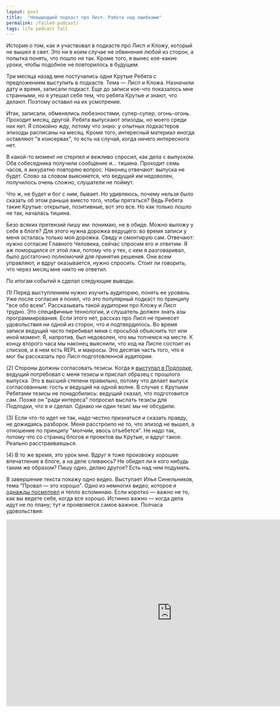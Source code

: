 ```yaml
---
layout: post
title:  "Невышедший подкаст про Лисп. Работа над ошибками"
permalink: /failed-podcast/
tags: life podcast fail
---
```


История о том, как я участвовал в подкасте про Лисп и Кложу, который не вышел в свет. Это ни в коем случае не обвинения любой из сторон, а попытка понять, что пошло не так. Кроме того, я вынес кое-какие уроки, чтобы подобное не повторилось в будущем.

Три месяца назад мне постучались одни Крутые Ребята с предложением выступить в подкасте. Тема — Лисп и Кложа. Назначили дату и время, записали подкаст. Еще до записи кое-что показалось мне странными, но я утешал себя тем, что ребята Крутые и знают, что делают. Поэтому оставил на их усмотрение.

Итак, записали, обменялись любезностями, супер-супер, огонь-огонь. Проходит месяц, другой. Ребята выпускают эпизоды, но моего среди них нет. Я спокойно жду, потому что знаю: у опытных подкастеров эпизоды расписаны на месяц. Кроме того, интересный материал иногда оставляют "в консервах", то есть на случай, когда ничего интересного нет.

В какой-то момент не стерпел и вежливо спросил, как дела с выпуском. Оба собеседника получили сообщение и... тишина. Проходит семь часов, я аккуратно повторяю вопрос. Наконец отвечают: выпуска не будет. Слово за словом выясняется, что ведущий им недоволен, получилось очень сложно, слушатели не поймут.

Что ж, не будет и бог с ним, бывает. Но удивляюсь, почему нельзя было сказать об этом раньше вместо того, чтобы прятаться? Ведь Ребята такие Крутые: открытые, позитивные, вот это все. Но как только пошло не так, началась тишина.

Безо всяких претензий пишу им: понимаю, не в обиде. Можно выложу у себя в блоге? Для этого нужна дорожка ведущего: во время записи у меня осталась только моя дорожка. Сведу и смонтирую сам. Отвечают: нужно согласие Главного Человека, сейчас спросим его и ответим. Я аж поморщился от этой лжи, потому что у тех, с кем я разговаривал, было достаточно полномочий для принятия решения. Они всем управляют, и вдруг оказывается, нужно спросить. Стоит ли говорить, что через месяц мне никто не ответил.

По итогам событий я сделал следующие выводы.

(1) Перед выступлением нужно изучить аудиторию, понять ее уровень. Уже после согласия я понял, что это популярный подкаст по принципу "все обо всем". Рассказывать такой аудитории про Кложу и Лисп трудно. Это специфичные технологии, и слушатель должен знать азы программирования. Если этого нет, рассказ про Лисп не принесет удовольствия ни одной из сторон, что и подтвердилось. Во время записи ведущий часто перебивал меня с просьбой объяснить тот или иной момент. Я, напротив, был недоволен, что мы топчемся на месте. К концу второго часа мы наконец выяснили, что код на Лиспе состоит из списков, и в нем есть REPL и макросы. Это десятая часть того, что я мог бы рассказать про Лисп подготовленной аудитории.

[podlodka]: /podlodka/

(2) Стороны должны согласовать тезисы. Когда я [выступал в Подлодке][podlodka], ведущий потребовал с меня тезисы и прислал образец с прошлого выпуска. Это в высшей степени правильно, потому что делает выпуск согласованным: гость и ведущий на одной волне. В случае с Крутыми Ребятами тезисы не понадобились: ведущий сказал, что подготовится сам. Позже он "ради интереса" попросил выслать тезисы для Подлодки, что я и сделал. Однако ни один тезис мы не обсудили.

(3) Если что-то идет не так, надо честно признаться и сказать правду, не дожидаясь разборок. Меня расстроило не то, что эпизод не вышел, а отношение по принципу "молчим, авось отъебется". Не надо так, потому что со страниц блогов и проектов вы Крутые, и вдруг такое. Реально расстраиваешься.

(4) В то же время, это урок мне. Вдруг я тоже произвожу хорошее впечатление в блоге, а на деле сливаюсь? Не обидел ли я кого нибудь таким же образом? Пишу одно, делаю другое? Есть над чем подумать.

[no-media]: /no-media/

В завершение текста покажу одно видео. Выступает Илья Синельников, тема "Провал — это хорошо". Одно из немногих видео, которое я [однажды посмотрел][no-media] и тепло вспоминаю. Если коротко — важно не то, как вы ведете себя, когда все хорошо. Истинно важно — когда дела идут не по плану; тут и проявляется самое важное. Полчаса удовольствия:

<iframe width="885" height="498" src="https://www.youtube.com/embed/PUG7wi4l9to" title="Илья Синельников. Провал — это хорошо" frameborder="0" allow="accelerometer; autoplay; clipboard-write; encrypted-media; gyroscope; picture-in-picture" allowfullscreen></iframe>
